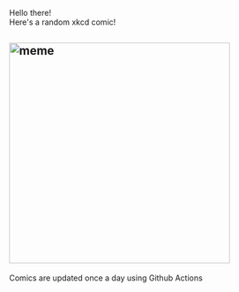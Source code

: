 Hello there! <br>Here's a random xkcd comic!<br>
## <img src="https://imgs.xkcd.com/comics/electric_skateboards.png" alt="meme" width="400"/><br>
Comics are updated once a day using Github Actions